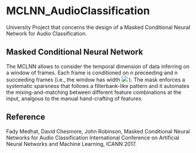 # MCLNN_AudioClassification
University Project that concerns the design of a Masked Conditional Neural Network for Audio Classification.

## Masked Conditional Neural Network
The MCLNN allows to consider the temporal dimension of data inferring on a window of frames. Each frame is conditioned on n preceeding and n succeeding frames (i.e., the window has width <img src="https://render.githubusercontent.com/render/math?math=d = 2n+1">
). The mask enforces a systematic sparsness that follows a filterbank-like pattern and it automates the mixing-and-matching between different feature combinations at the input, analgous to the manual hand-crafting of features.

## Reference
Fady Medhat, David Chesmore, John Robinson, Masked Conditional Neural Networks for Audio Classification International Conference on Artificial Neural Networks and Machine Learning, ICANN 2017.

